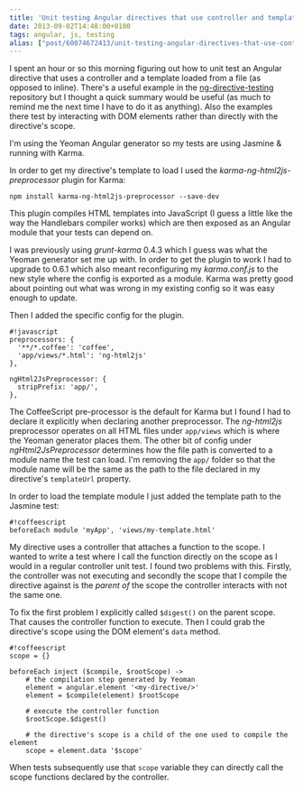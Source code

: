 ```yaml
---
title: 'Unit testing Angular directives that use controller and templateUrl'
date: 2013-09-02T14:48:00+0100
tags: angular, js, testing
alias: ["post/60074672413/unit-testing-angular-directives-that-use-controller-and/"]
---
```


I spent an hour or so this morning figuring out how to unit test an Angular directive that uses a controller and a template loaded from a file (as opposed to inline). There's a useful example in the [ng-directive-testing](https://github.com/vojtajina/ng-directive-testing) repository but I thought a quick summary would be useful (as much to remind me the next time I have to do it as anything). Also the examples there test by interacting with DOM elements rather than directly with the directive's scope.

<!-- more -->

I'm using the Yeoman Angular generator so my tests are using Jasmine & running with Karma.

In order to get my directive's template to load I used the *karma-ng-html2js-preprocessor* plugin for Karma:

	npm install karma-ng-html2js-preprocessor --save-dev

This plugin compiles HTML templates into JavaScript (I guess a little like the way the Handlebars compiler works) which are then exposed as an Angular module that your tests can depend on.

I was previously using *grunt-karma* 0.4.3 which I guess was what the Yeoman generator set me up with. In order to get the plugin to work I had to upgrade to 0.6.1 which also meant reconfiguring my *karma.conf.js* to the new style where the config is exported as a module. Karma was pretty good about pointing out what was wrong in my existing config so it was easy enough to update.

Then I added the specific config for the plugin.

	#!javascript
    preprocessors: {
      '**/*.coffee': 'coffee',
      'app/views/*.html': 'ng-html2js'
    },

    ngHtml2JsPreprocessor: {
      stripPrefix: 'app/',
    },

The CoffeeScript pre-processor is the default for Karma but I found I had to declare it explicitly when declaring another preprocessor. The *ng-html2js* preprocessor operates on all HTML files under `app/views` which is where the Yeoman generator places them. The other bit of config under *ngHtml2JsPreprocessor* determines how the file path is converted to a module name the test can load. I'm removing the `app/` folder so that the module name will be the same as the path to the file declared in my directive's `templateUrl` property.

In order to load the template module I just added the template path to the Jasmine test:

	#!coffeescript
	beforeEach module 'myApp', 'views/my-template.html'

My directive uses a controller that attaches a function to the scope. I wanted to write a test where I call the function directly on the scope as I would in a regular controller unit test. I found two problems with this. Firstly, the controller was not executing and secondly the scope that I compile the directive against is the *parent of* the scope the controller interacts with not the same one.

To fix the first problem I explicitly called `$digest()` on the parent scope. That causes the controller function to execute. Then I could grab the directive's scope using the DOM element's `data` method.

	#!coffeescript
	scope = {}

	beforeEach inject ($compile, $rootScope) ->
		# the compilation step generated by Yeoman
		element = angular.element '<my-directive/>'
		element = $compile(element) $rootScope

		# execute the controller function
		$rootScope.$digest()

		# the directive's scope is a child of the one used to compile the element
		scope = element.data '$scope'

When tests subsequently use that `scope` variable they can directly call the scope functions declared by the controller.

